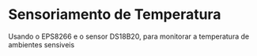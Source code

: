 # Sensoriamento de Temperatura

Usando o EPS8266 e o sensor DS18B20, para monitorar a temperatura de ambientes sensiveis
